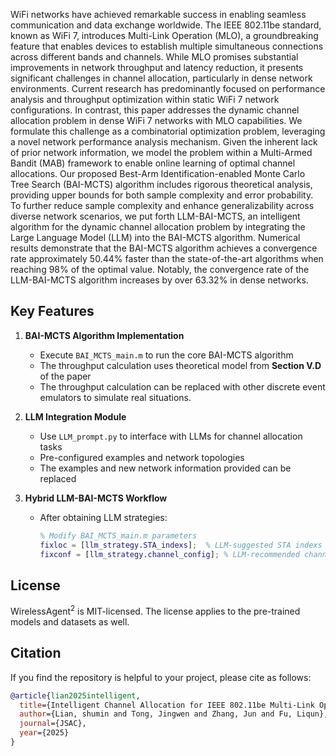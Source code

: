 WiFi networks have achieved remarkable success in enabling seamless communication and data exchange worldwide. The IEEE 802.11be standard, known as WiFi 7, introduces Multi-Link Operation (MLO), a groundbreaking feature that enables devices to establish multiple simultaneous connections across different bands and channels. While MLO promises substantial improvements in network throughput and latency reduction, it presents significant challenges in channel allocation, particularly in dense network environments.
Current research has predominantly focused on performance analysis and throughput optimization within static WiFi 7 network configurations. In contrast, this paper addresses the dynamic channel allocation problem in dense WiFi 7 networks with MLO capabilities. We formulate this challenge as a combinatorial optimization problem, leveraging a novel network performance analysis mechanism. Given the inherent lack of prior network information, we model the problem within a Multi-Armed Bandit (MAB) framework to enable online learning of optimal channel allocations. Our proposed Best-Arm Identification-enabled Monte Carlo Tree Search (BAI-MCTS) algorithm includes rigorous theoretical analysis, providing upper bounds for both sample complexity and error probability. To further reduce sample complexity and enhance generalizability across diverse network scenarios, we put forth LLM-BAI-MCTS, an intelligent algorithm for the dynamic channel allocation problem by integrating the Large Language Model (LLM) into the BAI-MCTS algorithm. 
Numerical results demonstrate that the BAI-MCTS algorithm achieves a convergence rate approximately $50.44$% faster than the state-of-the-art algorithms when reaching $98$% of the optimal value. Notably, the convergence rate of the LLM-BAI-MCTS algorithm increases by over $63.32$% in dense networks.


## Key Features

1. **BAI-MCTS Algorithm Implementation**
   - Execute `BAI_MCTS_main.m` to run the core BAI-MCTS algorithm
   - The throughput calculation uses theoretical model from **Section V.D** of the paper
   - The throughput calculation can be replaced with other discrete event emulators to simulate real situations.

2. **LLM Integration Module**
   - Use `LLM_prompt.py` to interface with LLMs for channel allocation tasks
   - Pre-configured examples and network topologies 
   - The examples and new network information provided can be replaced

3. **Hybrid LLM-BAI-MCTS Workflow**
   - After obtaining LLM strategies:
     ```matlab
     % Modify BAI_MCTS_main.m parameters
     fixloc = [llm_strategy.STA_indexs];  % LLM-suggested STA indexs
     fixconf = [llm_strategy.channel_config]; % LLM-recommended channel assignments
     ```


## License

WirelessAgent<sup>2</sup> is MIT-licensed. The license applies to the pre-trained models and datasets as well.

## Citation

If you find the repository is helpful to your project, please cite as follows:

```bibtex
@article{lian2025intelligent,
  title={Intelligent Channel Allocation for IEEE 802.11be Multi-Link Operation: When MAB Meets LLM},
  author={Lian, shumin and Tong, Jingwen and Zhang, Jun and Fu, Liqun},
  journal={JSAC},
  year={2025}
}
```



